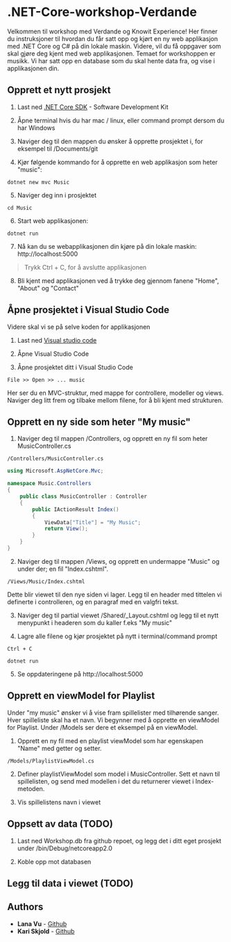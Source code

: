﻿# .NET-Core-workshop-Verdande

Velkommen til workshop med Verdande og Knowit Experience! Her finner du instruksjoner til hvordan du får satt opp og kjørt en ny web applikasjon med .NET Core og C# på din lokale maskin. Videre, vil du få oppgaver som skal gjøre deg kjent med web applikasjonen. Temaet for workshoppen er musikk. Vi har satt opp en database som du skal hente data fra, og vise i applikasjonen din.

## Opprett et nytt prosjekt

1. Last ned [.NET Core SDK](https://www.microsoft.com/net/download/macos) - Software Development Kit

2. Åpne terminal hvis du har mac / linux, eller command prompt dersom du har Windows

3. Naviger deg til den mappen du ønsker å opprette prosjektet i, for eksempel til /Documents/git

4. Kjør følgende kommando for å opprette en web applikasjon som heter "music":

```
dotnet new mvc Music
```

5. Naviger deg inn i prosjektet

```
cd Music
```

6. Start web applikasjonen:

```
dotnet run
```

7. Nå kan du se webapplikasjonen din kjøre på din lokale maskin:
http://localhost:5000

> Trykk Ctrl + C, for å avslutte applikasjonen

8. Bli kjent med applikasjonen ved å trykke deg gjennom fanene "Home", "About" og "Contact"


## Åpne prosjektet i Visual Studio Code

Videre skal vi se på selve koden for applikasjonen

1. Last ned [Visual studio code](https://code.visualstudio.com/)

1. Åpne Visual Studio Code

2. Åpne prosjektet ditt i Visual Studio Code

```
File >> Open >> ... music
```

<!---Snakk om MVC-modellen på white board--->

Her ser du en MVC-struktur, med mappe for controllere, modeller og views. Naviger deg litt frem og tilbake mellom filene, for å bli kjent med strukturen.

## Opprett en ny side som heter "My music"

1. Naviger deg til mappen /Controllers, og opprett en ny fil som heter MusicController.cs

```
/Controllers/MusicController.cs
```

```csharp
using Microsoft.AspNetCore.Mvc;

namespace Music.Controllers
{
    public class MusicController : Controller
    {
        public IActionResult Index()
        {
            ViewData["Title"] = "My Music";
            return View();
        }
    }
}
```

2. Naviger deg til mappen /Views, og opprett en undermappe "Music" og under der; en fil "Index.cshtml".

```
/Views/Music/Index.cshtml
```

Dette blir viewet til den nye siden vi lager. Legg til en header med tittelen vi definerte i controlleren, og en paragraf med en valgfri tekst.

3. Naviger deg til partial viewet /Shared/_Layout.cshtml og legg til et nytt menypunkt i headeren som du kaller f.eks "My music"

<!--- asp-controller: music --->
<!--- asp-action: Index --->

4. Lagre alle filene og kjør prosjektet på nytt i terminal/command prompt

```
Ctrl + C
```

```
dotnet run
```

5. Se oppdateringene på http://localhost:5000

## Opprett en viewModel for Playlist

Under "my music" ønsker vi å vise fram spillelister med tilhørende sanger. Hver spilleliste skal ha et navn. Vi begynner med å opprette en viewModel for Playlist. Under /Models ser dere et eksempel på en viewModel. 

1. Opprett en ny fil med en playlist viewModel som har egenskapen "Name" med getter og setter.

```
/Models/PlaylistViewModel.cs
```

2. Definer playlistViewModel som model i MusicController. Sett et navn til spillelisten, og send med modellen i det du returnerer viewet i Index-metoden.

3. Vis spillelistens navn i viewet

## Oppsett av data (TODO)

1. Last ned Workshop.db fra github repoet, og legg det i ditt eget prosjekt under /bin/Debug/netcoreapp2.0

2. Koble opp mot databasen

## Legg til data i viewet (TODO)

## Authors

* **Lana Vu** - [Github](https://github.com/lanavu)
* **Kari Skjold** - [Github](https://github.com/kariskjold)

